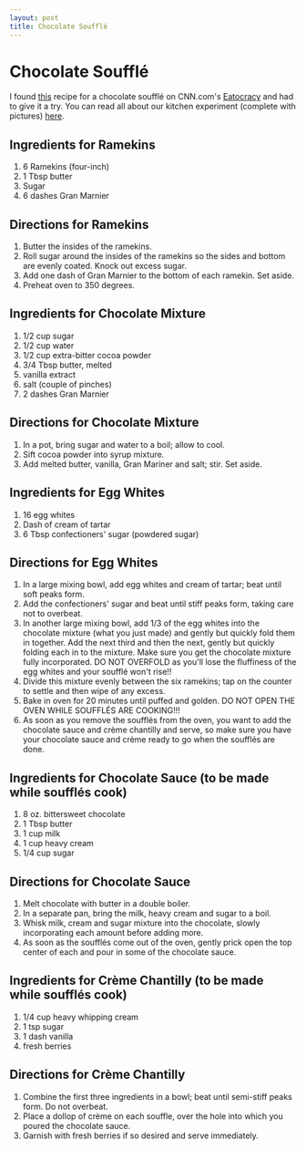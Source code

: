 ```yaml
---
layout: post
title: Chocolate Soufflé
---
```


# Chocolate Soufflé
I found [this](http://eatocracy.cnn.com/2012/02/06/rise-to-the-occasion-with-homemade-chocolate-souffle/) recipe for a chocolate soufflé on CNN.com's [Eatocracy](http://eatocracy.cnn.com/?hpt=ea_ea)
and had to give it a try. You can read all about our kitchen experiment (complete with pictures) [here](). 

## Ingredients for Ramekins
1. 6 Ramekins (four-inch)
1. 1 Tbsp butter
1. Sugar
1. 6 dashes Gran Marnier

## Directions for Ramekins
1. Butter the insides of the ramekins.
1. Roll sugar around the insides of the ramekins so the sides and bottom are evenly coated. Knock out excess sugar.
1. Add one dash of Gran Marnier to the bottom of each ramekin. Set aside.
1. Preheat oven to 350 degrees.

## Ingredients for Chocolate Mixture
1. 1/2 cup sugar
1. 1/2 cup water
1. 1/2 cup extra-bitter cocoa powder
1. 3/4 Tbsp butter, melted
1. vanilla extract
1. salt (couple of pinches)
1. 2 dashes Gran Marnier

## Directions for Chocolate Mixture
1. In a pot, bring sugar and water to a boil; allow to cool.
1. Sift cocoa powder into syrup mixture.
1. Add melted butter, vanilla, Gran Mariner and salt; stir. Set aside.

## Ingredients for Egg Whites
1. 16 egg whites
1. Dash of cream of tartar
1. 6 Tbsp confectioners' sugar (powdered sugar)

## Directions for Egg Whites
1. In a large mixing bowl, add egg whites and cream of tartar; beat until soft peaks form. 
1. Add the confectioners' sugar and beat until stiff peaks form, taking care not to overbeat. 
1. In another large mixing bowl, add 1/3 of the egg whites into the chocolate mixture (what you just made) and gently but quickly fold 
them in together. Add the next third and then the next, gently but quickly folding each in to the mixture. Make sure 
you get the chocolate mixture fully incorporated. DO NOT OVERFOLD as you'll lose the fluffiness of the egg whites 
and your soufflé won't rise!!
1. Divide this mixture evenly between the six ramekins; tap on the counter to settle and then wipe of any excess. 
1. Bake in oven for 20 minutes until puffed and golden. DO NOT OPEN THE OVEN WHILE SOUFFLÉS ARE COOKING!!!
1. As soon as you remove the soufflés from the oven, you want to add the chocolate sauce and crème chantilly and serve, so 
make sure you have your chocolate sauce and crème ready to go when the soufflés are done. 

## Ingredients for Chocolate Sauce (to be made while soufflés cook)
1. 8 oz. bittersweet chocolate
1. 1 Tbsp butter
1. 1 cup milk
1. 1 cup heavy cream
1. 1/4 cup sugar

## Directions for Chocolate Sauce
1. Melt chocolate with butter in a double boiler. 
1. In a separate pan, bring the milk, heavy cream and sugar to a boil.
1. Whisk milk, cream and sugar mixture into the chocolate, slowly incorporating each amount before adding more. 
1. As soon as the soufflés come out of the oven, gently prick open the top center of each and pour in some of 
the chocolate sauce. 

## Ingredients for Crème Chantilly (to be made while soufflés cook)
1. 1/4 cup heavy whipping cream
1. 1 tsp sugar
1. 1 dash vanilla
1. fresh berries

## Directions for Crème Chantilly
1. Combine the first three ingredients in a bowl; beat until semi-stiff peaks form. Do not overbeat.
1. Place a dollop of crème on each souffle, over the hole into which you poured the chocolate sauce. 
1. Garnish with fresh berries if so desired and serve immediately. 

